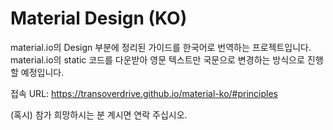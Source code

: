 ﻿# Material Design (KO)
 
 material.io의 Design 부분에 정리된 가이드를 한국어로 번역하는 프로젝트입니다. <br/>
material.io의 static 코드를 다운받아 영문 텍스트만 국문으로 변경하는 방식으로 진행할 예정입니다.

접속 URL: https://transoverdrive.github.io/material-ko/#principles
 
(혹시) 참가 희망하시는 분 계시면 연락 주십시오.

